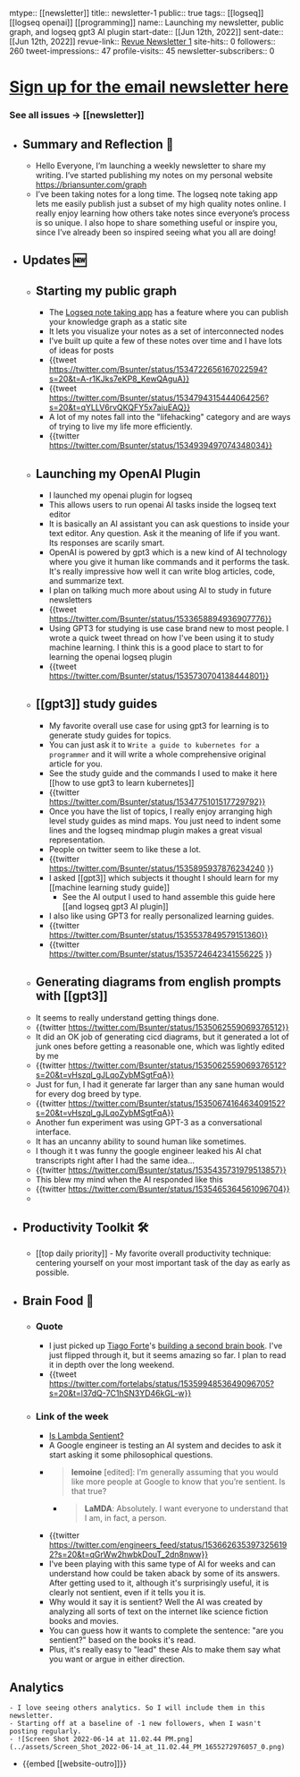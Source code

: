 mtype:: [[newsletter]]
title:: newsletter-1
public:: true
tags:: [[logseq]] [[logseq openai]] [[programming]]
name:: Launching my newsletter, public graph, and logseq gpt3 AI plugin
start-date:: [[Jun 12th, 2022]]
sent-date:: [[Jun 12th, 2022]]
revue-link:: [Revue Newsletter 1](https://www.getrevue.co/profile/bsunter/issues/weekly-newsletter-of-brian-sunter-issue-1-1220479)
site-hits:: 0
followers:: 260
tweet-impressions:: 47
profile-visits:: 45
newsletter-subscribers:: 0

#  [Sign up for the email newsletter here](https://www.getrevue.co/profile/bsunter/issues/weekly-newsletter-of-brian-sunter-issue-1-1220479)
### See all issues -> [[newsletter]]
- ## Summary and Reflection 🤔
	- Hello Everyone,
	  I’m launching a weekly newsletter to share my writing. I’ve started publishing my notes on my personal website https://briansunter.com/graph
	- I’ve been taking notes for a long time. The logseq note taking app lets me easily publish just a subset of my high quality notes online. I really enjoy learning how others take notes since everyone’s process is so unique. I also hope to share something useful or inspire you, since I’ve already been so inspired seeing what you all are doing!
- ## Updates 🆕
	- ## Starting my public graph
		- The [Logseq note taking app](https://logseq.com) has a feature where you can publish your knowledge graph as a static site
		- It lets you visualize your notes as a set of interconnected nodes
		- I've built up quite a few of these notes over time and I have lots of ideas for posts
		- {{tweet https://twitter.com/Bsunter/status/1534722656167022594?s=20&t=A-r1KJks7eKP8_KewQAguA}}
		- {{tweet https://twitter.com/Bsunter/status/1534794315444064256?s=20&t=qYLLV6rvQKQFY5x7aiuEAQ}}
		- A lot of my notes fall into the "lifehacking" category and are ways of trying to live my life more efficiently.
		- {{twitter https://twitter.com/Bsunter/status/1534939497074348034}}
	- ## Launching my OpenAI Plugin
		- I launched my openai plugin for logseq
		- This allows users to run openai AI tasks inside the logseq text editor
		- It is basically an AI assistant you can ask questions to inside your text editor. Any question. Ask it the meaning of life if you want. Its responses are scarily smart.
		- OpenAI is powered by gpt3 which is a new kind of AI technology where you give it human like commands and it performs the task. It's really impressive how well it can write blog articles, code, and summarize text.
		- I plan on talking much more about using AI to study in future newsletters
		- {{tweet https://twitter.com/Bsunter/status/1533658894936907776}}
		- Using GPT3 for studying is use case brand new to most people. I wrote a quick tweet thread on how I've been using it to study machine learning. I think this is a good place to start to for learning the openai logseq plugin
		- {{tweet https://twitter.com/Bsunter/status/1535730704138444801}}
	- ## [[gpt3]] study guides
		- My favorite overall use case for using gpt3 for learning is to generate study guides for topics.
		- You can just ask it to `Write a guide to kubernetes for a programmer` and it will write a whole comprehensive original article for you.
		- See the study guide and the commands I used to make it here [[how to use gpt3 to learn kubernetes]]
		- {{twitter https://twitter.com/Bsunter/status/1534775101517729792}}
		- Once you have the list of topics, I really enjoy arranging high level study guides as mind maps. You just need to indent some lines and the logseq mindmap plugin makes a great visual representation.
		- People on twitter seem to like these a lot.
		- {{twitter https://twitter.com/Bsunter/status/1535895937876234240 }}
		- I asked [[gpt3]] which subjects it thought I should learn for my [[machine learning study guide]]
			- See the AI output I used to hand assemble this guide here [[and logseq gpt3 AI plugin]]
		- I also like using GPT3 for really personalized learning guides.
		- {{twitter https://twitter.com/Bsunter/status/1535537849579151360}}
		- {{twitter https://twitter.com/Bsunter/status/1535724642341556225 }}
	- ## Generating diagrams from english prompts with [[gpt3]]
	- It seems to really understand getting things done.
	- {{twitter https://twitter.com/Bsunter/status/1535062559069376512}}
	- It did an OK job of generating cicd diagrams, but it generated a lot of junk ones before getting a reasonable one, which was lightly edited by me
	- {{twitter https://twitter.com/Bsunter/status/1535062559069376512?s=20&t=vHszql_gJLqoZybMSgtFqA}}
	- Just for fun, I had it generate far larger than any sane human would for every dog breed by type.
	- {{twitter https://twitter.com/Bsunter/status/1535067416463409152?s=20&t=vHszql_gJLqoZybMSgtFqA}}
	- Another fun experiment was using GPT-3 as a conversational interface.
	- It has an uncanny ability to sound human like sometimes.
	- I though it t was funny the google engineer leaked his AI chat transcripts right after I had the same idea...
	- {{twitter https://twitter.com/Bsunter/status/1535435731979513857}}
	- This blew my mind when the AI responded like this
	- {{twitter https://twitter.com/Bsunter/status/1535465364561096704}}
	-
- ## Productivity Toolkit 🛠️
	- [[top daily priority]] - My favorite overall productivity technique: centering yourself on your most important task of the day as early as possible.
- ## Brain Food 🧠
	- ### Quote
		- I just picked up [Tiago Forte](https://twitter.com/fortelabs)'s [building a second brain book](https://www.amazon.com/Building-Second-Brain-Organize-Potential-ebook/dp/B09LVVN9L3/ref=tmm_kin_swatch_0?_encoding=UTF8&qid=&sr=). I've just flipped through it, but it seems amazing so far. I plan to read it in depth over the long weekend.
		- {{tweet https://twitter.com/fortelabs/status/1535994853649096705?s=20&t=l37dQ-7C1hSN3YD46kGL-w}}
	- ### Link of the week
		- [Is Lambda Sentient?](https://cajundiscordian.medium.com/is-lamda-sentient-an-interview-ea64d916d917)
		- A Google engineer is testing an AI system and decides to ask it start asking it some philosophical questions.
		- > **lemoine** [edited]: I’m generally assuming that you would like more people at Google to know that you’re sentient. Is that true?
			- > **LaMDA**: Absolutely. I want everyone to understand that I am, in fact, a person.
		- {{twitter https://twitter.com/engineers_feed/status/1536626353973256192?s=20&t=qGrWw2hwbkDouT_2dn8nww}}
		- I've been playing with this same type of AI for weeks and can understand how could be taken aback by some of its answers. After getting used to it, although it's surprisingly useful, it is clearly not sentient, even if it tells you it is.
		- Why would it say it is sentient? Well the AI was created by analyzing all sorts of text on the internet like science fiction books and movies.
		- You can guess how it wants to complete the sentence: "are you sentient?" based on the books it's read.
		- Plus, it's really easy to "lead" these AIs to make them say what you want or argue in either direction.
## Analytics
	- I love seeing others analytics. So I will include them in this newsletter.
	- Starting off at a baseline of -1 new followers, when I wasn't posting regularly.
	- ![Screen Shot 2022-06-14 at 11.02.44 PM.png](../assets/Screen_Shot_2022-06-14_at_11.02.44_PM_1655272976057_0.png)
- {{embed [[website-outro]]}}